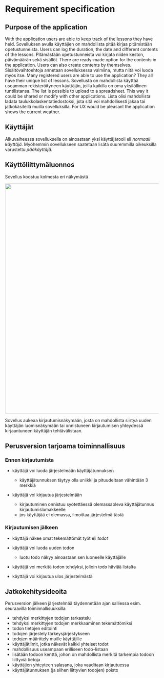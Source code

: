 # Requirement specification

## Purpose of the application

With the application users are able to keep track of the lessons they have held.
Sovelluksen avulla käyttäjien on mahdollista pitää kirjaa pitämistään opetustunneista.
Users can log the duration, the date and different contents of the lessons.
Pitämästään opetustunneista voi kirjata niiden keston, päivämäärän sekä sisällöt.
There are ready-made option for the contents in the application. Users can also create contents by themselves.
Sisältövaihtoehtoja annetaan sovelluksessa valmiina, mutta niitä voi luoda myös itse.
Many registered users are able to use the application? They all have their unique list of lessons.
Sovellusta on mahdollista käyttää useamman rekisteröityneen käyttäjän, joilla kaikilla on oma yksilöllinen tuntilistansa.
The list is possible to upload to a spreadsheet. This way it could be shared or modify with other applications.
Lista olisi mahdollista ladata taulukkolaskentatiedostoksi, jota sitä voi mahdollisesti jakaa tai jatkokäsitellä muilla sovelluksilla.
For UX would be pleasant the application shows the current weather.

## Käyttäjät

Alkuvaiheessa sovelluksella on ainoastaan yksi käyttäjärooli eli _normaali käyttäjä_. Myöhemmin sovellukseen saatetaan lisätä suuremmilla oikeuksilla varustettu _pääkäyttäjä_.

## Käyttöliittymäluonnos

Sovellus koostuu kolmesta eri näkymästä

<img src="https://raw.githubusercontent.com/ollipo/projectLessonApp/blob/master/Documentation/user_interface_draft.png" width="750">

Sovellus aukeaa kirjautumisnäkymään, josta on mahdollista siirtyä uuden käyttäjän luomisnäkymään tai onnistuneen kirjautumisen yhteydessä kirjaantuneen käyttäjän tehtävälistaan.

## Perusversion tarjoama toiminnallisuus

### Ennen kirjautumista

- käyttäjä voi luoda järjestelmään käyttäjätunnuksen
  - käyttäjätunnuksen täytyy olla uniikki ja pituudeltaan vähintään 3 merkkiä

- käyttäjä voi kirjautua järjestelmään
  - kirjautuminen onnistuu syötettäessä olemassaoleva käyttäjätunnus kirjautumislomakkeelle
  - jos käyttäjää ei olemassa, ilmoittaa järjestelmä tästä

### Kirjautumisen jälkeen

- käyttäjä näkee omat tekemättömät työt eli _todot_

- käyttäjä voi luoda uuden todon
  - luotu todo näkyy ainoastaan sen luoneelle käyttäjälle

- käyttäjä voi merkitä todon tehdyksi, jolloin todo häviää listalta

- käyttäjä voi kirjautua ulos järjestelmästä

## Jatkokehitysideoita

Perusversion jälkeen järjestelmää täydennetään ajan salliessa esim. seuraavilla toiminnallisuuksilla

- tehdyksi merkittyjen todojen tarkastelu
- tehdyksi merkittyjen todojen merkkaaminen tekemättömiksi
- todon tietojen editointi
- todojen järjestely tärkeysjärjestykseen
- todojen määrittely muille käyttäjille
- käyttäjätiimit, jotka näkevät kaikki yhteiset todot
- mahdollisuus useampaan erilliseen todo-listaan
- lisätään todoon kenttä, johon on mahdollista merkitä tarkempia todoon liittyviä tietoja
- käyttäjien yhteyteen salasana, joka vaaditaan kirjautuessa
- käyttäjätunnuksen (ja siihen liittyvien todojen) poisto